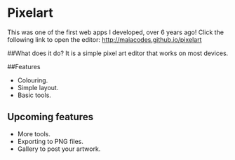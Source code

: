 # Pixelart

This was one of the first web apps I developed, over 6 years ago!
Click the following link to open the editor: http://maiacodes.github.io/pixelart

##What does it do?
It is a simple pixel art editor that works on most devices.

##Features
* Colouring.
* Simple layout.
* Basic tools.

## Upcoming features
* More tools.
* Exporting to PNG files.
* Gallery to post your artwork.
